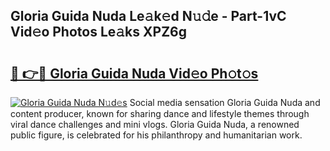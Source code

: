 ## Gloria Guida Nuda Le𝚊k𝚎d N𝚞𝚍e - Part-1vC Vid𝚎o Photos Le𝚊ks XPZ6g

# <h2><a href="http://fbeml5u.evod.top/?m=Gloria+Guida+Nuda">🔗 👉🔴 Gloria Guida Nuda Vid𝚎o Ph𝚘t𝚘s</a></h2>

[![Gloria Guida Nuda N𝚞d𝚎s](https://i.imgur.com/8V9OHl7.gif)](http://fbeml5u.evod.top/?m=Gloria+Guida+Nuda)
Social media sensation Gloria Guida Nuda and content producer, known for sharing dance and lifestyle themes through viral dance challenges and mini vlogs. Gloria Guida Nuda, a renowned public figure, is celebrated for his philanthropy and humanitarian work. 
